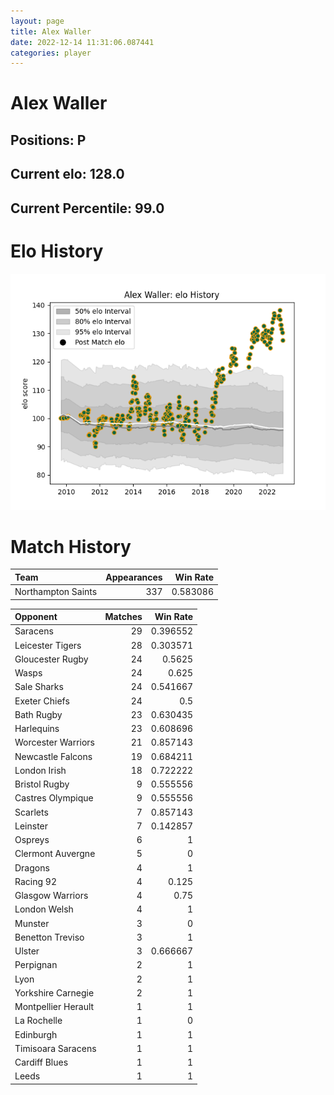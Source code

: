 ```yaml
---  
layout: page  
title: Alex Waller  
date: 2022-12-14 11:31:06.087441  
categories: player  
---
```

# Alex Waller

## Positions: P

## Current elo: 128.0

## Current Percentile: 99.0

# Elo History


![elo history](history_AlexWaller.png)
# Match History


| Team               |   Appearances |   Win Rate |
|:-------------------|--------------:|-----------:|
| Northampton Saints |           337 |   0.583086 |

| Opponent            |   Matches |   Win Rate |
|:--------------------|----------:|-----------:|
| Saracens            |        29 |   0.396552 |
| Leicester Tigers    |        28 |   0.303571 |
| Gloucester Rugby    |        24 |   0.5625   |
| Wasps               |        24 |   0.625    |
| Sale Sharks         |        24 |   0.541667 |
| Exeter Chiefs       |        24 |   0.5      |
| Bath Rugby          |        23 |   0.630435 |
| Harlequins          |        23 |   0.608696 |
| Worcester Warriors  |        21 |   0.857143 |
| Newcastle Falcons   |        19 |   0.684211 |
| London Irish        |        18 |   0.722222 |
| Bristol Rugby       |         9 |   0.555556 |
| Castres Olympique   |         9 |   0.555556 |
| Scarlets            |         7 |   0.857143 |
| Leinster            |         7 |   0.142857 |
| Ospreys             |         6 |   1        |
| Clermont Auvergne   |         5 |   0        |
| Dragons             |         4 |   1        |
| Racing 92           |         4 |   0.125    |
| Glasgow Warriors    |         4 |   0.75     |
| London Welsh        |         4 |   1        |
| Munster             |         3 |   0        |
| Benetton Treviso    |         3 |   1        |
| Ulster              |         3 |   0.666667 |
| Perpignan           |         2 |   1        |
| Lyon                |         2 |   1        |
| Yorkshire Carnegie  |         2 |   1        |
| Montpellier Herault |         1 |   1        |
| La Rochelle         |         1 |   0        |
| Edinburgh           |         1 |   1        |
| Timisoara Saracens  |         1 |   1        |
| Cardiff Blues       |         1 |   1        |
| Leeds               |         1 |   1        |